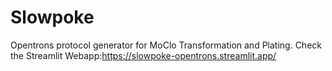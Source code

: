 # Slowpoke
Opentrons protocol generator for MoClo Transformation and Plating. Check the Streamlit Webapp:https://slowpoke-opentrons.streamlit.app/
